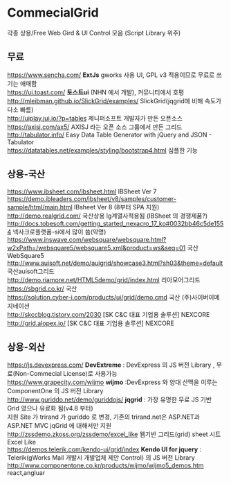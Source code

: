 # CommecialGrid
각종 상용/Free Web Gird & UI Control 모음 (Script Library 위주)

## 무료
https://www.sencha.com/  **ExtJs** gworks 사용 UI, GPL v3 적용이므로 무료로 쓰기는 애매함   
https://ui.toast.com/  **토스트ui** (NHN 에서 개발), 커뮤니티에서 호평   
http://mleibman.github.io/SlickGrid/examples/  SlickGrid(jqgrid에 비해 속도가 다소 빠름)   
http://uiplay.jui.io/?p=tables  제니퍼소프트 개발자가 만든 오픈소스   
https://axisj.com/ax5/  AXISJ 라는 오픈 소스 그룹에서 만든 그리드   
http://tabulator.info/  Easy Data Table Generator with jQuery and JSON - Tabulator    
https://datatables.net/examples/styling/bootstrap4.html  심플한 기능   

## 상용-국산   
https://www.ibsheet.com/ibsheet.html IBSheet Ver 7   
https://demo.ibleaders.com/ibsheet/v8/samples/customer-sample/html/main.html IBsheet Ver 8 (8부터 SPA 지원)
http://demo.realgrid.com/  국산상용 lg계열사적용됨   (IBSheet 의 경쟁제품?)
http://docs.tobesoft.com/getting_started_nexacro_17_ko#0032bb46c5de1554  넥사크로플랫폼-si에서 많이 씀(악명)      
https://www.inswave.com/websquare/websquare.html?w2xPath=/websquare5/websquare5.xml&product=ws&seq=01  국산 WebSquare5   
http://www.auisoft.net/demo/auigrid/showcase3.html?sh03&theme=default  국산auisoft그리드   
http://demo.riamore.net/HTML5demo/grid/index.html  리아모어그리드   
https://sbgrid.co.kr/  국산   
https://solution.cyber-i.com/products/ui/grid/demo.cmd  국산 (주)사이버이메지네이션  
http://skccblog.tistory.com/2030  [SK C&C 대표 기업용 솔루션] NEXCORE   
http://grid.alopex.io/  [SK C&C 대표 기업용 솔루션] NEXCORE   

## 상용-외산
https://js.devexpress.com/  **DevExtreme** : DevExpress 의 JS 버전 Library , 무료(Non-Commecial License)로 사용가능        
https://www.grapecity.com/wijmo   **wijmo** :DevExpress 와 양대 산맥을 이루는 ComponentOne 의 JS 버전 Library        
http://www.guriddo.net/demo/guriddojs/  **jqgrid** : 가장 유명한 무료 JS 기반 Grid 였으나 유료화 됨(v4.8 부터)    
 지원 Site 가 trirand 가 guriddo 로 변경, 기존의 trirand.net은 ASP.NET과 ASP.NET MVC jqGrid 에 대해서만 지원   
http://zssdemo.zkoss.org/zssdemo/excel_like   웹기반 그리드(grid) sheet 시트 Excel Like    
https://demos.telerik.com/kendo-ui/grid/index  **Kendo UI for jquery** : Telerik(gWorks Mail 개발시 개발업체 제안 Control) 의 JS 버전 Library     
http://www.componentone.co.kr/products/wijmo/wijmo5_demos.htm  react,angluar    

